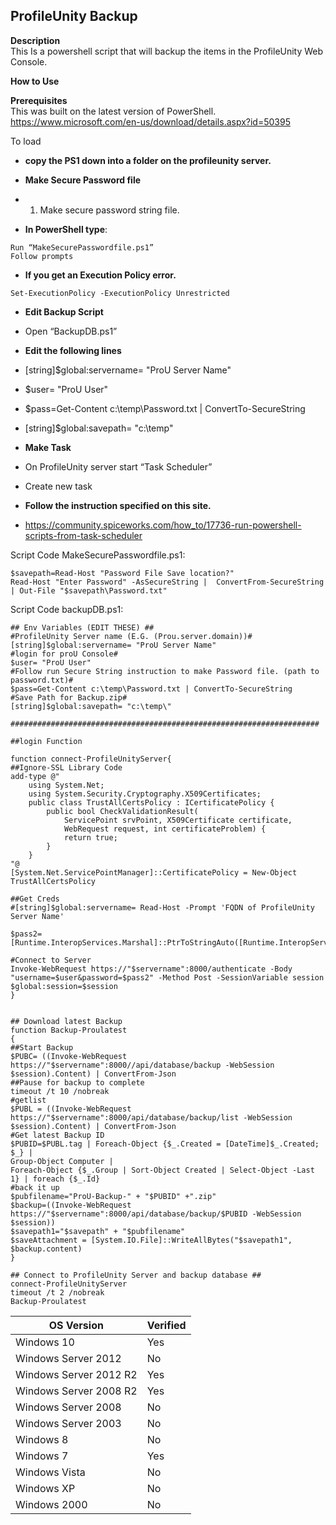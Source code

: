 ## ProfileUnity Backup <br>

**Description** <br>
This Is a powershell script that will backup the items in the ProfileUnity Web Console.<br>

**How to Use** <br>

**Prerequisites** <br>
This was built on the latest version of PowerShell.<br>
https://www.microsoft.com/en-us/download/details.aspx?id=50395

To load 
- **copy the PS1 down into a folder on the profileunity server.**
- **Make Secure Password file**
- 1.	Make secure password string file.

- **In PowerShell type**:
````
Run “MakeSecurePasswordfile.ps1”
Follow prompts
````
- **If you get an Execution Policy error.**
````
Set-ExecutionPolicy -ExecutionPolicy Unrestricted
````
- **Edit Backup Script**

- Open “BackupDB.ps1”
- **Edit the following lines**
- [string]$global:servername= "ProU Server Name"
- $user= "ProU User"
- $pass=Get-Content c:\temp\Password.txt | ConvertTo-SecureString
- [string]$global:savepath= "c:\temp\"

- **Make Task**
- On ProfileUnity server start “Task Scheduler”
- Create new task
- **Follow the instruction specified on this site.**
- https://community.spiceworks.com/how_to/17736-run-powershell-scripts-from-task-scheduler


Script Code MakeSecurePasswordfile.ps1:
````
$savepath=Read-Host "Password File Save location?" 
Read-Host "Enter Password" -AsSecureString |  ConvertFrom-SecureString | Out-File "$savepath\Password.txt"
````



Script Code backupDB.ps1:
````
## Env Variables (EDIT THESE) ##
#ProfileUnity Server name (E.G. (Prou.server.domain))#
[string]$global:servername= "ProU Server Name"
#login for proU Console#
$user= "ProU User"
#Follow run Secure String instruction to make Password file. (path to password.txt)#
$pass=Get-Content c:\temp\Password.txt | ConvertTo-SecureString
#Save Path for Backup.zip#
[string]$global:savepath= "c:\temp\"

#####################################################################

##login Function

function connect-ProfileUnityServer{
##Ignore-SSL Library Code
add-type @"
    using System.Net;
    using System.Security.Cryptography.X509Certificates;
    public class TrustAllCertsPolicy : ICertificatePolicy {
        public bool CheckValidationResult(
            ServicePoint srvPoint, X509Certificate certificate,
            WebRequest request, int certificateProblem) {
            return true;
        }
    }
"@
[System.Net.ServicePointManager]::CertificatePolicy = New-Object TrustAllCertsPolicy

##Get Creds
#[string]$global:servername= Read-Host -Prompt 'FQDN of ProfileUnity Server Name'

$pass2=[Runtime.InteropServices.Marshal]::PtrToStringAuto([Runtime.InteropServices.Marshal]::SecureStringToBSTR($pass))

#Connect to Server
Invoke-WebRequest https://"$servername":8000/authenticate -Body "username=$user&password=$pass2" -Method Post -SessionVariable session
$global:session=$session
}


## Download latest Backup
function Backup-Proulatest
{
##Start Backup
$PUBC= ((Invoke-WebRequest https://"$servername":8000//api/database/backup -WebSession $session).Content) | ConvertFrom-Json
##Pause for backup to complete
timeout /t 10 /nobreak
#getlist
$PUBL = ((Invoke-WebRequest https://"$servername":8000/api/database/backup/list -WebSession $session).Content) | ConvertFrom-Json
#Get latest Backup ID
$PUBID=$PUBL.tag | Foreach-Object {$_.Created = [DateTime]$_.Created; $_} | 
Group-Object Computer | 
Foreach-Object {$_.Group | Sort-Object Created | Select-Object -Last 1} | foreach {$_.Id}
#back it up
$pubfilename="ProU-Backup-" + "$PUBID" +".zip"
$backup=((Invoke-WebRequest https://"$servername":8000/api/database/backup/$PUBID -WebSession $session))
$savepath1="$savepath" + "$pubfilename"
$saveAttachment = [System.IO.File]::WriteAllBytes("$savepath1", $backup.content)
}

## Connect to ProfileUnity Server and backup database ##
connect-ProfileUnityServer
timeout /t 2 /nobreak
Backup-Proulatest

````




| OS Version  | Verified |
| ------------- | ------------- |
|Windows 10 | Yes |
|Windows Server 2012 | No |
|Windows Server 2012 R2 | Yes |
|Windows Server 2008 R2 | Yes |
|Windows Server 2008 | No |
|Windows Server 2003 | No |
|Windows 8 | No |
|Windows 7 | Yes |
|Windows Vista | No |
|Windows XP | No |
|Windows 2000 | No |
